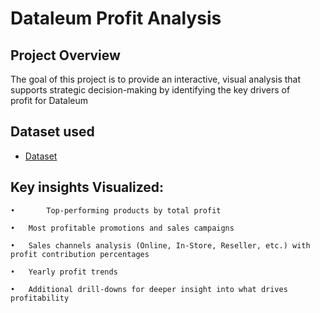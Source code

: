 # Dataleum Profit Analysis 
## Project Overview
The goal of this project is to provide an interactive, visual analysis that supports strategic decision-making by identifying the key drivers of profit for Dataleum
## Dataset used
- <a href="https://github.com/Tomisin-R/portfolioproject/blob/main/state%20breakdown.csv">Dataset</a>
## Key insights Visualized:
	•       Top-performing products by total profit
 
	•	Most profitable promotions and sales campaigns
 
	•	Sales channels analysis (Online, In-Store, Reseller, etc.) with profit contribution percentages
 
	•	Yearly profit trends
 
	•	Additional drill-downs for deeper insight into what drives profitability

